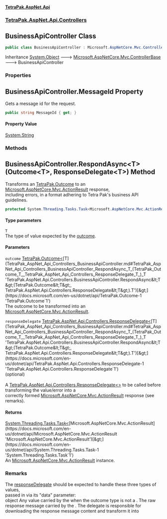 #### [TetraPak.AspNet.Api](index.md 'index')
### [TetraPak.AspNet.Api.Controllers](TetraPak_AspNet_Api_Controllers.md 'TetraPak.AspNet.Api.Controllers')
## BusinessApiController Class
```csharp
public class BusinessApiController : Microsoft.AspNetCore.Mvc.ControllerBase
```

Inheritance [System.Object](https://docs.microsoft.com/en-us/dotnet/api/System.Object 'System.Object') &#129106; [Microsoft.AspNetCore.Mvc.ControllerBase](https://docs.microsoft.com/en-us/dotnet/api/Microsoft.AspNetCore.Mvc.ControllerBase 'Microsoft.AspNetCore.Mvc.ControllerBase') &#129106; BusinessApiController  
### Properties
<a name='TetraPak_AspNet_Api_Controllers_BusinessApiController_MessageId'></a>
## BusinessApiController.MessageId Property
Gets a message id for the request.   
```csharp
public string MessageId { get; }
```
#### Property Value
[System.String](https://docs.microsoft.com/en-us/dotnet/api/System.String 'System.String')
  
### Methods
<a name='TetraPak_AspNet_Api_Controllers_BusinessApiController_RespondAsync_T_(TetraPak_Outcome_T__TetraPak_AspNet_Api_Controllers_ResponseDelegate_T_)'></a>
## BusinessApiController.RespondAsync&lt;T&gt;(Outcome&lt;T&gt;, ResponseDelegate&lt;T&gt;) Method
Transforms an [TetraPak.Outcome](https://docs.microsoft.com/en-us/dotnet/api/TetraPak.Outcome 'TetraPak.Outcome') to an [Microsoft.AspNetCore.Mvc.ActionResult](https://docs.microsoft.com/en-us/dotnet/api/Microsoft.AspNetCore.Mvc.ActionResult 'Microsoft.AspNetCore.Mvc.ActionResult') response,  
including errors, in a format adhering to Tetra Pak's business API guidelines.   
```csharp
protected System.Threading.Tasks.Task<Microsoft.AspNetCore.Mvc.ActionResult> RespondAsync<T>(TetraPak.Outcome<T> outcome, TetraPak.AspNet.Api.Controllers.ResponseDelegate<T> responseDelegate=null);
```
#### Type parameters
<a name='TetraPak_AspNet_Api_Controllers_BusinessApiController_RespondAsync_T_(TetraPak_Outcome_T__TetraPak_AspNet_Api_Controllers_ResponseDelegate_T_)_T'></a>
`T`  
The type of value expected by the [outcome](TetraPak_AspNet_Api_Controllers_BusinessApiController.md#TetraPak_AspNet_Api_Controllers_BusinessApiController_RespondAsync_T_(TetraPak_Outcome_T__TetraPak_AspNet_Api_Controllers_ResponseDelegate_T_)_outcome 'TetraPak.AspNet.Api.Controllers.BusinessApiController.RespondAsync&lt;T&gt;(TetraPak.Outcome&lt;T&gt;, TetraPak.AspNet.Api.Controllers.ResponseDelegate&lt;T&gt;).outcome').  
  
#### Parameters
<a name='TetraPak_AspNet_Api_Controllers_BusinessApiController_RespondAsync_T_(TetraPak_Outcome_T__TetraPak_AspNet_Api_Controllers_ResponseDelegate_T_)_outcome'></a>
`outcome` [TetraPak.Outcome&lt;](https://docs.microsoft.com/en-us/dotnet/api/TetraPak.Outcome-1 'TetraPak.Outcome`1')[T](TetraPak_AspNet_Api_Controllers_BusinessApiController.md#TetraPak_AspNet_Api_Controllers_BusinessApiController_RespondAsync_T_(TetraPak_Outcome_T__TetraPak_AspNet_Api_Controllers_ResponseDelegate_T_)_T 'TetraPak.AspNet.Api.Controllers.BusinessApiController.RespondAsync&lt;T&gt;(TetraPak.Outcome&lt;T&gt;, TetraPak.AspNet.Api.Controllers.ResponseDelegate&lt;T&gt;).T')[&gt;](https://docs.microsoft.com/en-us/dotnet/api/TetraPak.Outcome-1 'TetraPak.Outcome`1')  
The outcome to be transformed into an [Microsoft.AspNetCore.Mvc.ActionResult](https://docs.microsoft.com/en-us/dotnet/api/Microsoft.AspNetCore.Mvc.ActionResult 'Microsoft.AspNetCore.Mvc.ActionResult').   
  
<a name='TetraPak_AspNet_Api_Controllers_BusinessApiController_RespondAsync_T_(TetraPak_Outcome_T__TetraPak_AspNet_Api_Controllers_ResponseDelegate_T_)_responseDelegate'></a>
`responseDelegate` [TetraPak.AspNet.Api.Controllers.ResponseDelegate&lt;](https://docs.microsoft.com/en-us/dotnet/api/TetraPak.AspNet.Api.Controllers.ResponseDelegate-1 'TetraPak.AspNet.Api.Controllers.ResponseDelegate`1')[T](TetraPak_AspNet_Api_Controllers_BusinessApiController.md#TetraPak_AspNet_Api_Controllers_BusinessApiController_RespondAsync_T_(TetraPak_Outcome_T__TetraPak_AspNet_Api_Controllers_ResponseDelegate_T_)_T 'TetraPak.AspNet.Api.Controllers.BusinessApiController.RespondAsync&lt;T&gt;(TetraPak.Outcome&lt;T&gt;, TetraPak.AspNet.Api.Controllers.ResponseDelegate&lt;T&gt;).T')[&gt;](https://docs.microsoft.com/en-us/dotnet/api/TetraPak.AspNet.Api.Controllers.ResponseDelegate-1 'TetraPak.AspNet.Api.Controllers.ResponseDelegate`1')  
(optional)<br />  
A [TetraPak.AspNet.Api.Controllers.ResponseDelegate&lt;&gt;](https://docs.microsoft.com/en-us/dotnet/api/TetraPak.AspNet.Api.Controllers.ResponseDelegate-1 'TetraPak.AspNet.Api.Controllers.ResponseDelegate`1') to be called before transforming the value/error into a  
correctly formed [Microsoft.AspNetCore.Mvc.ActionResult](https://docs.microsoft.com/en-us/dotnet/api/Microsoft.AspNetCore.Mvc.ActionResult 'Microsoft.AspNetCore.Mvc.ActionResult') response (see remarks).  
  
#### Returns
[System.Threading.Tasks.Task&lt;](https://docs.microsoft.com/en-us/dotnet/api/System.Threading.Tasks.Task-1 'System.Threading.Tasks.Task`1')[Microsoft.AspNetCore.Mvc.ActionResult](https://docs.microsoft.com/en-us/dotnet/api/Microsoft.AspNetCore.Mvc.ActionResult 'Microsoft.AspNetCore.Mvc.ActionResult')[&gt;](https://docs.microsoft.com/en-us/dotnet/api/System.Threading.Tasks.Task-1 'System.Threading.Tasks.Task`1')  
An [Microsoft.AspNetCore.Mvc.ActionResult](https://docs.microsoft.com/en-us/dotnet/api/Microsoft.AspNetCore.Mvc.ActionResult 'Microsoft.AspNetCore.Mvc.ActionResult') instance.  
### Remarks
The [responseDelegate](TetraPak_AspNet_Api_Controllers_BusinessApiController.md#TetraPak_AspNet_Api_Controllers_BusinessApiController_RespondAsync_T_(TetraPak_Outcome_T__TetraPak_AspNet_Api_Controllers_ResponseDelegate_T_)_responseDelegate 'TetraPak.AspNet.Api.Controllers.BusinessApiController.RespondAsync&lt;T&gt;(TetraPak.Outcome&lt;T&gt;, TetraPak.AspNet.Api.Controllers.ResponseDelegate&lt;T&gt;).responseDelegate') should be expected to handle these three types of values,  
passed in via its "data" parameter:  
<list>
  <item>
    <term>
                object
                </term>
    <description>
                Any value carried by the <paramref name="outcome" /> when the outcome type is not a <see cref="T:System.Net.Http.HttpResponseMessage" />. 
                </description>
  </item>
  <item>
    <term>
      <see cref="T:System.Net.Http.HttpResponseMessage" />
    </term>
    <description>
                The raw response message carried by the <paramref name="outcome" />. The delegate is responsible for
                downloading the response message content and transform it into  
                </description>
  </item>
</list>
  
